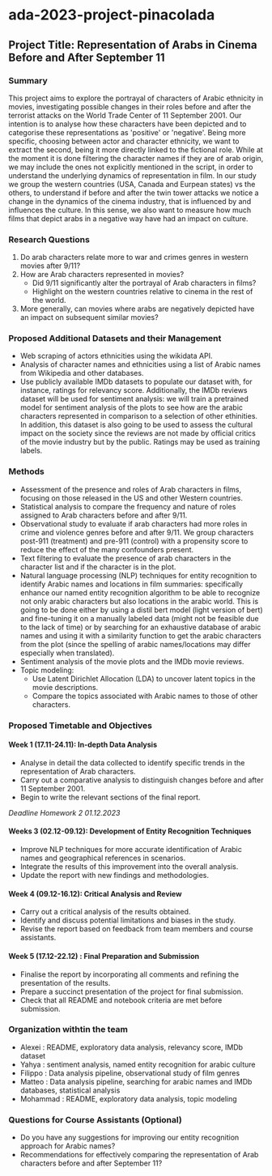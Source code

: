 # ada-2023-project-pinacolada 
## Project Title: Representation of Arabs in Cinema Before and After September 11

### Summary
This project aims to explore the portrayal of characters of Arabic ethnicity in movies, investigating possible changes in their roles before and after the terrorist attacks on the World Trade Center of 11 September 2001. Our intention is to analyse how these characters have been depicted and to categorise these representations as 'positive' or 'negative'. 
Being more specific, choosing between actor and character ethnicity, we want to extract the second, being it more directly linked to the fictional role. While at the moment it is done filtering the character names if they are of arab origin, we may include the ones not explicitly mentioned in the script, in order to understand the underlying dynamics of representation in film. 
In our study we group the western countries (USA, Canada and Eurpean states) vs the others, to understand if before and after the twin tower attacks we notice a change in the dynamics of the cinema industry, that is influenced by and influences the culture. In this sense, we also want to measure how much films that depict arabs in a negative way have had an impact on culture.

### Research Questions
1) Do arab characters relate more to war and crimes genres in western movies after 9/11?
2) How are Arab characters represented in movies?
   - Did 9/11 significantly alter the portrayal of Arab characters in films?
   - Highlight on the western countries relative to cinema in the rest of the world.
3) More generally, can movies where arabs are negatively depicted have an impact on subsequent similar movies? 
  
### Proposed Additional Datasets and their Management
- Web scraping of actors ethnicities using the wikidata API.
- Analysis of character names and ethnicities using a list of Arabic names from Wikipedia and other databases.
- Use publicly available IMDb datasets to populate our dataset with, for instance, ratings for relevancy score. Additionally, the IMDb reviews dataset will be used for sentiment analysis: we will train a pretrained model for sentiment analysis of the plots to see how are the arabic characters represented in comparison to a selection of other ethinities. In addition, this dataset is also going to be used to assess the cultural impact on the society since the reviews are not made by official critics of the movie industry but by the public. Ratings may be used as training labels. 

### Methods
- Assessment of the presence and roles of Arab characters in films, focusing on those released in the US and other Western countries.
- Statistical analysis to compare the frequency and nature of roles assigned to Arab characters before and after 9/11.
- Observational study to evaluate if arab characters had more roles in crime and violence genres before and after 9/11. We group characters post-911 (treatment) and pre-911 (control) with a propensity score to reduce the effect of the many confounders present. 
- Text filtering to evaluate the presence of arab characters in the character list and if the character is in the plot.
- Natural language processing (NLP) techniques for entity recognition to identify Arabic names and locations in film summaries: specifically enhance our named entity recognition algorithm to be able to recognize not only arabic characters but also locations in the arabic world. This is going to be done either by using a distil bert model (light version of bert) and fine-tuning it on a manually labeled data (might not be feasible due to the lack of time) or by searching for an exhaustive database of arabic names and using it with a similarity function to get the arabic characters from the plot (since the spelling of arabic names/locations may differ especially when translated).
- Sentiment analysis of the movie plots and the IMDb movie reviews.
- Topic modeling:
    * Use Latent Dirichlet Allocation (LDA) to uncover latent topics in the movie descriptions.
    * Compare the topics associated with Arabic names to those of other characters. 

### Proposed Timetable and Objectives
#### Week 1 (17.11-24.11): In-depth Data Analysis
- Analyse in detail the data collected to identify specific trends in the representation of Arab characters.
- Carry out a comparative analysis to distinguish changes before and after 11 September 2001.
- Begin to write the relevant sections of the final report.

*Deadline Homework 2 01.12.2023*

#### Weeks 3 (02.12-09.12): Development of Entity Recognition Techniques
- Improve NLP techniques for more accurate identification of Arabic names and geographical references in scenarios.
- Integrate the results of this improvement into the overall analysis.
- Update the report with new findings and methodologies.

#### Week 4 (09.12-16.12): Critical Analysis and Review
- Carry out a critical analysis of the results obtained.
- Identify and discuss potential limitations and biases in the study.
- Revise the report based on feedback from team members and course assistants.

#### Week 5 (17.12-22.12) : Final Preparation and Submission
- Finalise the report by incorporating all comments and refining the presentation of the results.
- Prepare a succinct presentation of the project for final submission.
- Check that all README and notebook criteria are met before submission.

### Organization withtin the team
- Alexei : README, exploratory data analysis, relevancy score, IMDb dataset
- Yahya : sentiment analysis, named entity recognition for arabic culture
- Filippo : Data analysis pipeline, observational study of film genres
- Matteo : Data analysis pipeline, searching for arabic names and IMDb databases, statistical analysis
- Mohammad : README, exploratory data analysis, topic modeling

### Questions for Course Assistants (Optional)
- Do you have any suggestions for improving our entity recognition approach for Arabic names?
- Recommendations for effectively comparing the representation of Arab characters before and after September 11?
